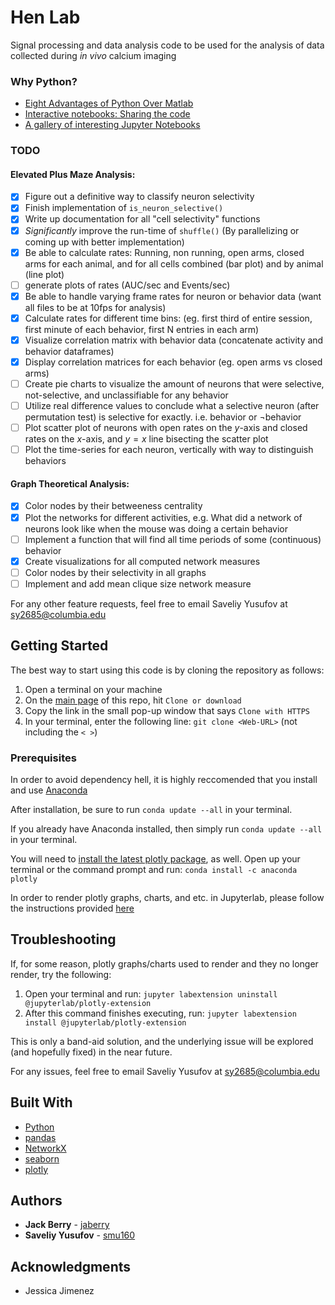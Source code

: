 # Hen Lab 

Signal processing and data analysis code to be used for the analysis of data collected during *in vivo* calcium imaging

### Why Python?
- [Eight Advantages of Python Over Matlab](http://phillipmfeldman.org/Python/Advantages_of_Python_Over_Matlab.html)
- [Interactive notebooks: Sharing the code](https://www.nature.com/news/interactive-notebooks-sharing-the-code-1.16261)
- [A gallery of interesting Jupyter Notebooks](https://github.com/jupyter/jupyter/wiki/A-gallery-of-interesting-Jupyter-Notebooks)

### TODO
#### Elevated Plus Maze Analysis: 
- [x] Figure out a definitive way to classify neuron selectivity 
- [x] Finish implementation of `is_neuron_selective()`
- [x] Write up documentation for all "cell selectivity" functions
- [x] *Significantly* improve the run-time of `shuffle()` (By parallelizing or coming up with better implementation)
- [x] Be able to calculate rates: Running, non running, open arms, closed arms for each animal, and for all cells combined (bar plot) and by animal (line plot)
- [ ] generate plots of rates (AUC/sec and Events/sec)
- [x] Be able to handle varying frame rates for neuron or behavior data (want all files to be at 10fps for analysis)
- [x] Calculate rates for different time bins: (eg. first third of entire session, first minute of each behavior, first N entries in each arm)
- [x] Visualize correlation matrix with behavior data (concatenate activity and behavior dataframes)
- [x] Display correlation matrices for each behavior (eg. open arms vs closed arms)
- [ ] Create pie charts to visualize the amount of neurons that were selective, not-selective, and unclassifiable for any behavior
- [ ] Utilize real difference values to conclude what a selective neuron (after permutation test) is selective for exactly. i.e. behavior or $\neg$behavior
- [ ] Plot scatter plot of neurons with open rates on the $y$-axis and closed rates on the $x$-axis, and $y=x$ line bisecting the scatter plot
- [ ] Plot the time-series for each neuron, vertically with way to distinguish behaviors
#### Graph Theoretical Analysis: 
- [x] Color nodes by their betweeness centrality
- [x] Plot the networks for different activities, e.g. What did a network of neurons look like when the mouse was doing a certain behavior
- [ ] Implement a function that will find all time periods of some (continuous) behavior 
- [x] Create visualizations for all computed network measures
- [ ] Color nodes by their selectivity in all graphs
- [ ] Implement and add mean clique size network measure 

For any other feature requests, feel free to email Saveliy Yusufov at sy2685@columbia.edu

## Getting Started

The best way to start using this code is by cloning the repository as follows:

1. Open a terminal on your machine
2. On the [main page](https://github.com/jaberry/Hen_Lab) of this repo, hit `Clone or download`
3. Copy the link in the small pop-up window that says `Clone with HTTPS`
4. In your terminal, enter the following line: `git clone <Web-URL>` (not including the `< >`)

### Prerequisites

In order to avoid dependency hell, it is highly reccomended that you install and use [Anaconda](https://www.anaconda.com/download/)

After installation, be sure to run `conda update --all` in your terminal.

If you already have Anaconda installed, then simply run `conda update --all` in your terminal.

You will need to [install the latest plotly package](https://anaconda.org/anaconda/plotly), as well. Open up your terminal or the command prompt and run: `conda install -c anaconda plotly`

In order to render plotly graphs, charts, and etc. in Jupyterlab, please follow the instructions provided [here](https://github.com/jupyterlab/jupyter-renderers/tree/master/packages/plotly-extension)

## Troubleshooting

If, for some reason, plotly graphs/charts used to render and they no longer render, try the following:

1. Open your terminal and run: `jupyter labextension uninstall @jupyterlab/plotly-extension`
2. After this command finishes executing, run: `jupyter labextension install @jupyterlab/plotly-extension`

This is only a band-aid solution, and the underlying issue will be explored (and hopefully fixed) in the near future.

For any issues, feel free to email Saveliy Yusufov at sy2685@columbia.edu

## Built With

* [Python](https://www.python.org)
* [pandas](http://pandas.pydata.org)
* [NetworkX](https://networkx.github.io)
* [seaborn](http://seaborn.pydata.org)
* [plotly](https://plot.ly)


## Authors

* **Jack Berry** - [jaberry](https://github.com/jaberry)
* **Saveliy Yusufov** - [smu160](https://github.com/smu160)


## Acknowledgments

* Jessica Jimenez 
